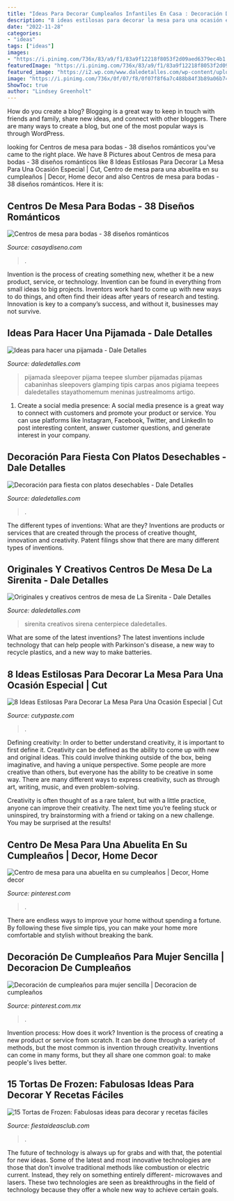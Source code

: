 ```yaml
---
title: "Ideas Para Decorar Cumpleaños Infantiles En Casa : Decoración De Cumpleaños Para Mujer Sencilla"
description: "8 ideas estilosas para decorar la mesa para una ocasión especial"
date: "2022-11-28"
categories:
- "ideas"
tags: ["ideas"]
images:
- "https://i.pinimg.com/736x/83/a9/f1/83a9f12218f8053f2d09aed6379ec4b1.jpg"
featuredImage: "https://i.pinimg.com/736x/83/a9/f1/83a9f12218f8053f2d09aed6379ec4b1.jpg"
featured_image: "https://i2.wp.com/www.daledetalles.com/wp-content/uploads/2016/07/decoracion-con-platos18.jpg"
image: "https://i.pinimg.com/736x/0f/07/f8/0f07f8f6a7c488b84f3b89a06b74d690.jpg"
ShowToc: true
author: "Lindsey Greenholt"
---
```



How do you create a blog?
Blogging is a great way to keep in touch with friends and family, share new ideas, and connect with other bloggers. There are many ways to create a blog, but one of the most popular ways is through WordPress.

	

		
looking for Centros de mesa para bodas - 38 diseños románticos you've came to the right place. We have 8 Pictures about Centros de mesa para bodas - 38 diseños románticos like 8 Ideas Estilosas Para Decorar La Mesa Para Una Ocasión Especial | Cut, Centro de mesa para una abuelita en su cumpleaños | Decor, Home decor and also Centros de mesa para bodas - 38 diseños románticos. Here it is:
		
    
## Centros De Mesa Para Bodas - 38 Diseños Románticos

<img loading=lazy src="https://casaydiseno.com/wp-content/uploads/2015/10/centro.mesa-alto-boda.jpg" onerror="this.onerror=null;this.src='https://tse3.mm.bing.net/th?id=OIP.o6Y6As4HIqVuuzxigv_joAHaLI&amp;pid=15.1';" alt="Centros de mesa para bodas - 38 diseños románticos">

_Source: casaydiseno.com_

>. 

	

Invention is the process of creating something new, whether it be a new product, service, or technology. Invention can be found in everything from small ideas to big projects. Inventors work hard to come up with new ways to do things, and often find their ideas after years of research and testing. Innovation is key to a company’s success, and without it, businesses may not survive.

    
## Ideas Para Hacer Una Pijamada - Dale Detalles

<img loading=lazy src="https://i0.wp.com/www.daledetalles.com/wp-content/uploads/2016/02/pijamada-2.jpg" onerror="this.onerror=null;this.src='https://tse2.mm.bing.net/th?id=OIP.xPAmfRb4W3GGXZT5hdj5QgHaNK&amp;pid=15.1';" alt="Ideas para hacer una pijamada - Dale Detalles">

_Source: daledetalles.com_

>pijamada sleepover pijama teepee slumber pijamadas pijamas cabaninhas sleepovers glamping tipis carpas anos pigiama teepees daledetalles stayathomemum meninas justrealmoms artigo. 

	

1. Create a social media presence: A social media presence is a great way to connect with customers and promote your product or service. You can use platforms like Instagram, Facebook, Twitter, and LinkedIn to post interesting content, answer customer questions, and generate interest in your company.

    
## Decoración Para Fiesta Con Platos Desechables - Dale Detalles

<img loading=lazy src="https://i2.wp.com/www.daledetalles.com/wp-content/uploads/2016/07/decoracion-con-platos18.jpg" onerror="this.onerror=null;this.src='https://tse1.mm.bing.net/th?id=OIP.BVEQkqmG90w9-9bthTDfVwHaK0&amp;pid=15.1';" alt="Decoración para fiesta con platos desechables - Dale Detalles">

_Source: daledetalles.com_

>. 

	

The different types of inventions: What are they?
Inventions are products or services that are created through the process of creative thought, innovation and creativity. Patent filings show that there are many different types of inventions.

    
## Originales Y Creativos Centros De Mesa De La Sirenita - Dale Detalles

<img loading=lazy src="https://i2.wp.com/www.daledetalles.com/wp-content/uploads/2016/08/centro-de-mesa-sirenita10.jpg" onerror="this.onerror=null;this.src='https://tse4.mm.bing.net/th?id=OIP.hihWuTwmw5ZXrbbXLvhzgQHaNL&amp;pid=15.1';" alt="Originales y creativos centros de mesa de La Sirenita - Dale Detalles">

_Source: daledetalles.com_

>sirenita creativos sirena centerpiece daledetalles. 

	

What are some of the latest inventions?
The latest inventions include technology that can help people with Parkinson's disease, a new way to recycle plastics, and a new way to make batteries.

    
## 8 Ideas Estilosas Para Decorar La Mesa Para Una Ocasión Especial | Cut

<img loading=lazy src="https://www.cutypaste.com/wp-content/uploads/2016/11/aHR0cHMlM0ElMkYlMkZzMy5hbWF6b25hd3MuY29tJTJGYmxvZ2xvdmluLXVzZXItaW1hZ2VzLXByb2QlMkZuYXRpdmUtcG9zdC1pbWctMS00MzM1LTU4MjkxYmI2N2I4ZDM.jpg" onerror="this.onerror=null;this.src='https://tse1.mm.bing.net/th?id=OIP.slSUGlLVbBg83a6RRAdw_wHaLH&amp;pid=15.1';" alt="8 Ideas Estilosas Para Decorar La Mesa Para Una Ocasión Especial | Cut">

_Source: cutypaste.com_

>. 

	

Defining creativity:
In order to better understand creativity, it is important to first define it. Creativity can be defined as the ability to come up with new and original ideas. This could involve thinking outside of the box, being imaginative, and having a unique perspective.
Some people are more creative than others, but everyone has the ability to be creative in some way. There are many different ways to express creativity, such as through art, writing, music, and even problem-solving.

Creativity is often thought of as a rare talent, but with a little practice, anyone can improve their creativity. The next time you’re feeling stuck or uninspired, try brainstorming with a friend or taking on a new challenge. You may be surprised at the results!

    
## Centro De Mesa Para Una Abuelita En Su Cumpleaños | Decor, Home Decor

<img loading=lazy src="https://i.pinimg.com/736x/0f/07/f8/0f07f8f6a7c488b84f3b89a06b74d690.jpg" onerror="this.onerror=null;this.src='https://tse2.mm.bing.net/th?id=OIP.5dGs2yiF2FAcQXph9Oc-nwHaJ3&amp;pid=15.1';" alt="Centro de mesa para una abuelita en su cumpleaños | Decor, Home decor">

_Source: pinterest.com_

>. 

	

There are endless ways to improve your home without spending a fortune. By following these five simple tips, you can make your home more comfortable and stylish without breaking the bank.

    
## Decoración De Cumpleaños Para Mujer Sencilla | Decoracion De Cumpleaños

<img loading=lazy src="https://i.pinimg.com/736x/83/a9/f1/83a9f12218f8053f2d09aed6379ec4b1.jpg" onerror="this.onerror=null;this.src='https://tse3.mm.bing.net/th?id=OIP.us-CWX8Mwm1s9OqWpxOaxgHaNK&amp;pid=15.1';" alt="Decoración de cumpleaños para mujer sencilla | Decoracion de cumpleaños">

_Source: pinterest.com.mx_

>. 

	

Invention process: How does it work?
Invention is the process of creating a new product or service from scratch. It can be done through a variety of methods, but the most common is invention through creativity. Inventions can come in many forms, but they all share one common goal: to make people's lives better.

    
## 15 Tortas De Frozen: Fabulosas Ideas Para Decorar Y Recetas Fáciles

<img loading=lazy src="https://i1.wp.com/www.fiestaideasclub.com/wp-content/uploads/2018/08/Tortas-de-Frozen-decoracion-co-todos-los-personajes-1.jpg?w=800&amp;ssl=1" onerror="this.onerror=null;this.src='https://tse2.mm.bing.net/th?id=OIP.E3UlpXJagbZKBnkFMfT4KQHaKy&amp;pid=15.1';" alt="15 Tortas de Frozen: Fabulosas ideas para decorar y recetas fáciles">

_Source: fiestaideasclub.com_

>. 

	

The future of technology is always up for grabs and with that, the potential for new ideas. Some of the latest and most innovative technologies are those that don't involve traditional methods like combustion or electric current. Instead, they rely on something entirely different- microwaves and lasers. These two technologies are seen as breakthroughs in the field of technology because they offer a whole new way to achieve certain goals.

